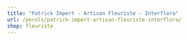 ```yaml
---
title: "Patrick Impert - Artisan Fleuriste - Interflora"
url: /perols/patrick-impert-artisan-fleuriste-interflora/
shop: fleuriste
---
```

